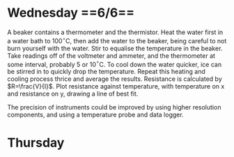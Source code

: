 # Wednesday ==6/6==

A beaker contains a thermometer and the thermistor. Heat the water first in a water bath to 100$^\circ$C, then add the water to the beaker, being careful to not burn yourself with the water. Stir to equalise the temperature in the beaker. Take readings off of the voltmeter and ammeter, and the thermometer at some interval, probably 5 or 10$^\circ$C. To cool down the water quicker, ice can be stirred in to quickly drop the temperature. Repeat this heating and cooling process thrice and average the results. Resistance is calculated by $R=\frac{V}{I}$. Plot resistance against temperature, with temperature on x and resistance on y, drawing a line of best fit.

The precision of instruments could be improved by using higher resolution components, and using a temperature probe and data logger.

# Thursday

